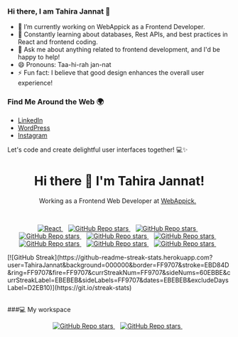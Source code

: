### Hi there, I am Tahira Jannat 👋

- 🔭 I’m currently working on WebAppick as a Frontend Developer.
- 🌱 Constantly learning about databases, Rest APIs, and best practices in React and frontend coding.
- 💬 Ask me about anything related to frontend development, and I'd be happy to help!
- 😄 Pronouns: Taa-hi-rah jan-nat
- ⚡ Fun fact: I believe that good design enhances the overall user experience!


### Find Me Around the Web 🌍
- [LinkedIn](https://www.linkedin.com/in/tahira-jannat-2ab91018b/)
- [WordPress](https://profiles.wordpress.org/tahirajannat/)
- [Instagram](https://www.instagram.com/__tahiira__?igsh=aHFtcWJhMDV6eWp3)

Let's code and create delightful user interfaces together! 💻✨

<h1 align='center'> 
Hi there 👋 I'm Tahira Jannat! 
</h1>
<p align='center'> 
 Working as a Frontend Web Developer at <a href='#'>WebAppick.</a>&nbsp;&nbsp;
</p>&nbsp;&nbsp;
</br>


<p align='center'>
 <a href="">
    <img alt="React" src="https://img.shields.io/badge/React-20232A?style=for-the-badge&logo=react&logoColor=61DAFB" />        
  </a>&nbsp;&nbsp;
  <a href="#">
  <img alt="GitHub Repo stars" src="https://img.shields.io/badge/Redux-593D88?style=for-the-badge&logo=redux&logoColor=white">
</a>&nbsp;&nbsp;
   <a href="#">
  <img alt="GitHub Repo stars" src="https://img.shields.io/badge/CSS3-1572B6?style=for-the-badge&logo=css3&logoColor=white">
</a>&nbsp;&nbsp;
   <a href="#">
  <img alt="GitHub Repo stars" src="https://img.shields.io/badge/JavaScript-323330?style=for-the-badge&logo=javascript&logoColor=F7DF1E">
</a>&nbsp;&nbsp;
     <a href="#">
  <img alt="GitHub Repo stars" src="https://img.shields.io/badge/HTML5-E34F26?style=for-the-badge&logo=html5&logoColor=white">
</a>&nbsp;&nbsp;
     <a href="#">
  <img alt="GitHub Repo stars" src="https://img.shields.io/badge/JavaScript-323330?style=for-the-badge&logo=javascript&logoColor=F7DF1E">
</a>&nbsp;&nbsp;
      <a href="#">
  <img alt="GitHub Repo stars" src="https://img.shields.io/badge/TypeScript-007ACC?style=for-the-badge&logo=typescript&logoColor=white">
</a>&nbsp;&nbsp;
      <a href="#">
  <img alt="GitHub Repo stars" src="https://img.shields.io/badge/Tailwind_CSS-38B2AC?style=for-the-badge&logo=tailwind-css&logoColor=white">
</a>&nbsp;&nbsp;
      <a href="#">
  <img alt="GitHub Repo stars" src="https://img.shields.io/badge/Wordpress-21759B?style=for-the-badge&logo=wordpress&logoColor=white">
</a>&nbsp;&nbsp;
</p>
<p align-'center>
 [![GitHub Streak](https://github-readme-streak-stats.herokuapp.com?user=TahiraJannat&background=000000&border=FF9707&stroke=EBD84D&ring=FF9707&fire=FF9707&currStreakNum=FF9707&sideNums=60EBBE&currStreakLabel=EBEBEB&sideLabels=FF9707&dates=EBEBEB&excludeDaysLabel=D2EB10)](https://git.io/streak-stats)
</p>
<br />
###💻 My workspace
<p align='center'>
   <a href="#">
  <img alt="GitHub Repo stars" src="https://img.shields.io/badge/Linux_Mint-87CF3E?style=for-the-badge&logo=linux-mint&logoColor=white">
</a>&nbsp;&nbsp;
      <a href="#">
  <img alt="GitHub Repo stars" src="https://img.shields.io/badge/mac%20os-000000?style=for-the-badge&logo=apple&logoColor=white">
</a>&nbsp;&nbsp;
</p>





